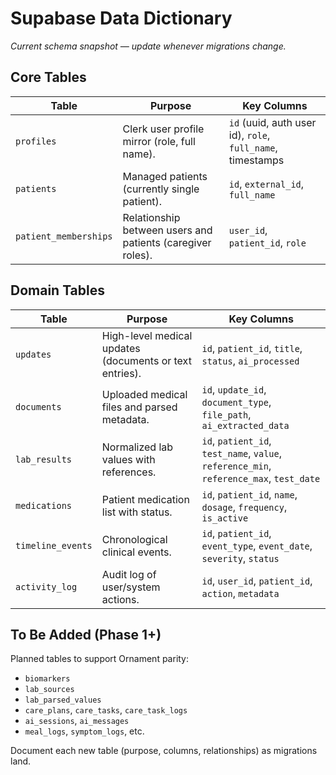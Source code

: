 # Supabase Data Dictionary

_Current schema snapshot — update whenever migrations change._

## Core Tables

| Table | Purpose | Key Columns |
| --- | --- | --- |
| `profiles` | Clerk user profile mirror (role, full name). | `id` (uuid, auth user id), `role`, `full_name`, timestamps |
| `patients` | Managed patients (currently single patient). | `id`, `external_id`, `full_name` |
| `patient_memberships` | Relationship between users and patients (caregiver roles). | `user_id`, `patient_id`, `role` |

## Domain Tables

| Table | Purpose | Key Columns |
| --- | --- | --- |
| `updates` | High-level medical updates (documents or text entries). | `id`, `patient_id`, `title`, `status`, `ai_processed` |
| `documents` | Uploaded medical files and parsed metadata. | `id`, `update_id`, `document_type`, `file_path`, `ai_extracted_data` |
| `lab_results` | Normalized lab values with references. | `id`, `patient_id`, `test_name`, `value`, `reference_min`, `reference_max`, `test_date` |
| `medications` | Patient medication list with status. | `id`, `patient_id`, `name`, `dosage`, `frequency`, `is_active` |
| `timeline_events` | Chronological clinical events. | `id`, `patient_id`, `event_type`, `event_date`, `severity`, `status` |
| `activity_log` | Audit log of user/system actions. | `id`, `user_id`, `patient_id`, `action`, `metadata` |

## To Be Added (Phase 1+)

Planned tables to support Ornament parity:

- `biomarkers`
- `lab_sources`
- `lab_parsed_values`
- `care_plans`, `care_tasks`, `care_task_logs`
- `ai_sessions`, `ai_messages`
- `meal_logs`, `symptom_logs`, etc.

Document each new table (purpose, columns, relationships) as migrations land.
